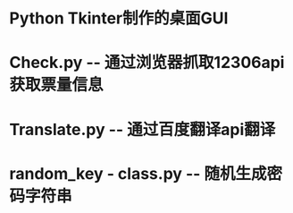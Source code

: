 # Python Tkinter制作的桌面GUI

# Check.py -- 通过浏览器抓取12306api获取票量信息

# Translate.py -- 通过百度翻译api翻译

# random_key - class.py -- 随机生成密码字符串
